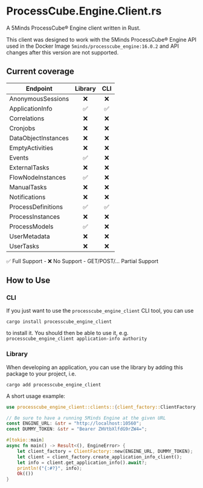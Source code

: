 # ProcessCube.Engine.Client.rs

A 5Minds ProcessCube® Engine client written in Rust.

This client was designed to work with the 5Minds ProcessCube® Engine API used in the Docker Image
`5minds/processcube_engine:16.0.2` and API changes after this version are not supported.

## Current coverage

| Endpoint            | Library | CLI |
| ------------------- | :-----: | :-: |
| AnonymousSessions   |   ❌    | ❌  |
| ApplicationInfo     |   ✅    | ✅  |
| Correlations        |   ❌    | ❌  |
| Cronjobs            |   ❌    | ❌  |
| DataObjectInstances |   ❌    | ❌  |
| EmptyActivities     |   ❌    | ❌  |
| Events              |   ✅    | ❌  |
| ExternalTasks       |   ❌    | ❌  |
| FlowNodeInstances   |   ✅    | ❌  |
| ManualTasks         |   ❌    | ❌  |
| Notifications       |   ❌    | ❌  |
| ProcessDefinitions  |   ✅    | ✅  |
| ProcessInstances    |   ❌    | ❌  |
| ProcessModels       |   ✅    | ❌  |
| UserMetadata        |   ❌    | ❌  |
| UserTasks           |   ❌    | ❌  |

✅ Full Support -
❌ No Support -
GET/POST/... Partial Support

## How to Use

### CLI

If you just want to use the `processcube_engine_client` CLI tool, you can use

```shell
cargo install processcube_engine_client
```

to install it. You should then be able to use it, e.g. `processcube_engine_client application-info authority`

### Library

When developing an application, you can use the library by adding this package to your project, i.e.

```shell
cargo add processcube_engine_client
```

A short usage example:

```rust
use processcube_engine_client::clients::{client_factory::ClientFactory, error::EngineError};

// Be sure to have a running 5Minds Engine at the given URL
const ENGINE_URL: &str = "http://localhost:10560";
const DUMMY_TOKEN: &str = "Bearer ZHVtbXlfdG9rZW4=";

#[tokio::main]
async fn main() -> Result<(), EngineError> {
    let client_factory = ClientFactory::new(ENGINE_URL, DUMMY_TOKEN);
    let client = client_factory.create_application_info_client();
    let info = client.get_application_info().await?;
    println!("{:#?}", info);
    Ok(())
}
```
